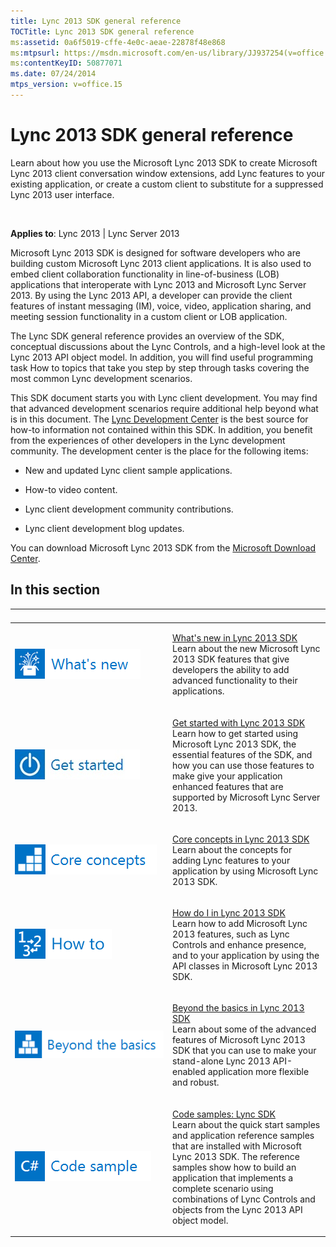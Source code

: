 ```yaml
---
title: Lync 2013 SDK general reference
TOCTitle: Lync 2013 SDK general reference
ms:assetid: 0a6f5019-cffe-4e0c-aeae-22878f48e868
ms:mtpsurl: https://msdn.microsoft.com/en-us/library/JJ937254(v=office.15)
ms:contentKeyID: 50877071
ms.date: 07/24/2014
mtps_version: v=office.15
---
```


# Lync 2013 SDK general reference

Learn about how you use the Microsoft Lync 2013 SDK to create Microsoft Lync 2013 client conversation window extensions, add Lync features to your existing application, or create a custom client to substitute for a suppressed Lync 2013 user interface.



![Conceptual overview topic](images/JJ937254.mod_icon_badge_conoverview(Office.15).png "Conceptual overview topic")

**Applies to**: Lync 2013 | Lync Server 2013

Microsoft Lync 2013 SDK is designed for software developers who are building custom Microsoft Lync 2013 client applications. It is also used to embed client collaboration functionality in line-of-business (LOB) applications that interoperate with Lync 2013 and Microsoft Lync Server 2013. By using the Lync 2013 API, a developer can provide the client features of instant messaging (IM), voice, video, application sharing, and meeting session functionality in a custom client or LOB application.

The Lync SDK general reference provides an overview of the SDK, conceptual discussions about the Lync Controls, and a high-level look at the Lync 2013 API object model. In addition, you will find useful programming task How to topics that take you step by step through tasks covering the most common Lync development scenarios.

This SDK document starts you with Lync client development. You may find that advanced development scenarios require additional help beyond what is in this document. The [Lync Development Center](http://go.microsoft.com/fwlink/?linkid=201840) is the best source for how-to information not contained within this SDK. In addition, you benefit from the experiences of other developers in the Lync development community. The development center is the place for the following items:

  - New and updated Lync client sample applications.

  - How-to video content.

  - Lync client development community contributions.

  - Lync client development blog updates.

You can download Microsoft Lync 2013 SDK from the [Microsoft Download Center](http://www.microsoft.com/en-us/download/details.aspx?id=30350).

## In this section

<table>
<colgroup>
<col style="width: 50%" />
<col style="width: 50%" />
</colgroup>
<thead>
<tr class="header">
<th><p></p></th>
<th><p></p></th>
</tr>
</thead>
<tbody>
<tr class="odd">
<td><p><img src="images/JJ937254.mod_icon_whatsnew_long(Office.15).png" title="What&#39;s new topic" alt="What&#39;s new topic" /></p></td>
<td><p><a href="what-s-new-in-lync-2013-sdk.md">What's new in Lync 2013 SDK</a><br />
Learn about the new Microsoft Lync 2013 SDK features that give developers the ability to add advanced functionality to their applications.</p></td>
</tr>
<tr class="even">
<td><p><img src="images/JJ937254.mod_icon_getstarted_long(Office.15).jpg" title="Get started" alt="Get started" /></p></td>
<td><p><a href="get-started-with-lync-2013-sdk.md">Get started with Lync 2013 SDK</a><br />
Learn how to get started using Microsoft Lync 2013 SDK, the essential features of the SDK, and how you can use those features to make give your application enhanced features that are supported by Microsoft Lync Server 2013.</p></td>
</tr>
<tr class="odd">
<td><p><img src="images/JJ933133.mod_icon_CoreConcepts_long(Office.15).png" title="Core concepts" alt="Core concepts" /></p></td>
<td><p><a href="core-concepts-in-lync-2013-sdk.md">Core concepts in Lync 2013 SDK</a><br />
Learn about the concepts for adding Lync features to your application by using Microsoft Lync 2013 SDK.</p></td>
</tr>
<tr class="even">
<td><p><img src="images/JJ937254.mod_icon_howto(Office.15).png" title="How to topic" alt="How to topic" /></p></td>
<td><p><a href="how-do-i-in-lync-2013-sdk.md">How do I in Lync 2013 SDK</a><br />
Learn how to add Microsoft Lync 2013 features, such as Lync Controls and enhance presence, and to your application by using the API classes in Microsoft Lync 2013 SDK.</p></td>
</tr>
<tr class="odd">
<td><p><img src="images/JJ937254.mod_icon_beyondbasics_long(Office.15).png" title="Beyond the basics topic" alt="Beyond the basics topic" /></p></td>
<td><p><a href="beyond-the-basics-in-lync-2013-sdk.md">Beyond the basics in Lync 2013 SDK</a><br />
Learn about some of the advanced features of Microsoft Lync 2013 SDK that you can use to make your stand-alone Lync 2013 API-enabled application more flexible and robust.</p></td>
</tr>
<tr class="even">
<td><p><img src="images/JJ937254.mod_icon_codesample_long(Office.15).png" title="Code sample topic" alt="Code sample topic" /></p></td>
<td><p><a href="code-samples-lync-sdk.md">Code samples: Lync SDK</a><br />
Learn about the quick start samples and application reference samples that are installed with Microsoft Lync 2013 SDK. The reference samples show how to build an application that implements a complete scenario using combinations of Lync Controls and objects from the Lync 2013 API object model.</p></td>
</tr>
</tbody>
</table>

